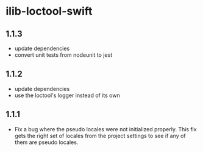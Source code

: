 # ilib-loctool-swift

## 1.1.3

- update dependencies
- convert unit tests from nodeunit to jest

## 1.1.2

- update dependencies
- use the loctool's logger instead of its own

## 1.1.1

- Fix a bug where the pseudo locales were not initialized properly.
  This fix gets the right set of locales from the project settings to
  see if any of them are pseudo locales.
